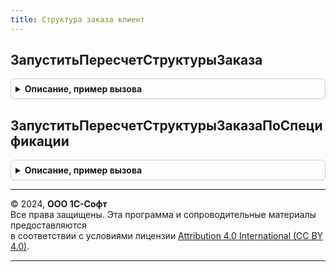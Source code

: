 ```yaml
---
title: Структура заказа клиент
---
```



## ЗапуститьПересчетСтруктурыЗаказа
<details style="margin: 1em 0; padding: 0.5em; border: 1px solid #ccc; border-radius: 6px;">

<summary style="font-weight: bold; cursor: pointer;">Описание, пример вызова</summary>

```bsl

// Добавляет задания к пересчету структуры заказа на производство и запускает расчет
//
// Параметры:
// 	ЗаказыНаПроизводство - Массив, ДокументСсылка.ЗаказНаПроизводство2_2	- заказ на производство или список заказов на производство.
//
Процедура ЗапуститьПересчетСтруктурыЗаказа(ЗаказыНаПроизводство) Экспорт
```

Пример вызова
```bsl
СтруктураЗаказаКлиент.ЗапуститьПересчетСтруктурыЗаказа(ЗаказыНаПроизводство) 
```
</details>

## ЗапуститьПересчетСтруктурыЗаказаПоСпецификации
<details style="margin: 1em 0; padding: 0.5em; border: 1px solid #ccc; border-radius: 6px;">

<summary style="font-weight: bold; cursor: pointer;">Описание, пример вызова</summary>

```bsl

// Добавляет задания к расчету структуры заказа на производство по спецификации и запускает расчет
//
// Параметры:
// 	Спецификация			 - СправочникСсылка.РесурсныеСпецификации			- спецификация.
// 	ЗаказыНаПроизводство	 - Массив, ДокументСсылка.ЗаказНаПроизводство2_2	- заказ на производство или список заказов на производство.
//
Процедура ЗапуститьПересчетСтруктурыЗаказаПоСпецификации(Спецификация, ЗаказыНаПроизводство) Экспорт
```

Пример вызова
```bsl
СтруктураЗаказаКлиент.ЗапуститьПересчетСтруктурыЗаказаПоСпецификации(Спецификация, ЗаказыНаПроизводство) 
```
</details>

---

© 2024, **ООО 1С-Софт**  
Все права защищены. Эта программа и сопроводительные материалы предоставляются  
в соответствии с условиями лицензии [Attribution 4.0 International (CC BY 4.0)](https://creativecommons.org/licenses/by/4.0/legalcode).

---
